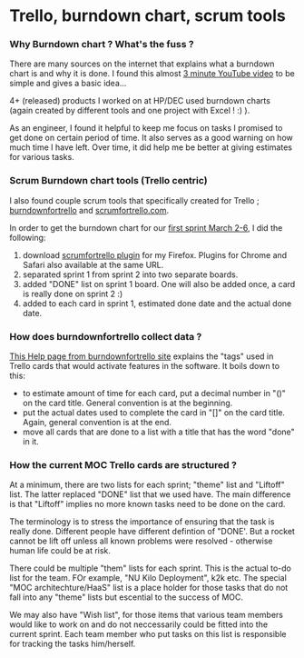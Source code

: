 # Trello, burndown chart, scrum tools

### Why Burndown chart ? What's the fuss ?
There are many sources on the internet that explains what a burndown chart is and why it is done. I found this almost [3 minute YouTube video](https://www.youtube.com/watch?v=rUJsqEHRcJA) to be simple and gives a basic idea...

4+ (released) products I worked on at HP/DEC used burndown charts (again created by different tools and one project
with Excel ! :) ). 

As an engineer, I found it helpful to keep me focus on tasks I promised to get done on certain period of time. It also serves as a good warning on how much time I have left. Over time, it did help me be better at giving estimates for various tasks.

### Scrum Burndown chart tools (Trello centric)
I also found couple scrum tools that specifically created for Trello ; [burndownfortrello](https://www.burndownfortrello.com) and [scrumfortrello.com](http://scrumfortrello.com/). 

In order to get the burndown chart for our [first sprint March 2-6](https://trello.com/b/g4JPsbGq/moc-rest-of-year-1-sprint-1-mar-2-6), I did the following:
1. download [scrumfortrello plugin](http://scrumfortrello.com/)
for my Firefox. Plugins
for Chrome and Safari also available at the same URL.
2. separated sprint 1 from sprint 2 into two separate boards.
3. added "DONE" list on sprint 1 board. One will also be added once, a card is really done on sprint 2 :)
4. added to each card in sprint 1, estimated done date and the actual done date.

### How does burndownfortrello collect data ?
[This Help page from burndownfortrello site](https://www.burndownfortrello.com/help.php#) explains the "tags" used in Trello cards that would activate features in the software. It boils down to this:
* to estimate amount of time for each card, put a decimal number in "()" on the card title. General convention is at the beginning. 
* put the actual dates used to complete the card in "[]" on the card title. Again, general convention is at the end.
* move all cards that are done to a list with a title that has the word "done" in it.

### How the current MOC Trello cards are structured ?
At a minimum, there are two lists for each sprint; "theme" list and "Liftoff" list. The latter replaced "DONE" list that we used have. The main difference is that "Liftoff" implies no more known tasks need to be done on the card. 

The terminology is to stress the importance of ensuring that the task is really done. Different people have different defintion of "DONE'. But a rocket cannot be lift off unless all known problems were resolved - otherwise human life could be at risk. 

There could be multiple "them" lists for each sprint. This is the actual to-do list for the team. FOr example, "NU Kilo Deployment", k2k etc. The special "MOC architechture/HaaS" list is a place holder for those tasks that do not fall into any "theme" lists but escential to the success of MOC. 

We may also have "Wish list", for those items that various team members would like to work on and do not neccessarily could be fitted into the current sprint. Each team member who put tasks on this list is responsible for tracking the tasks him/herself. 

